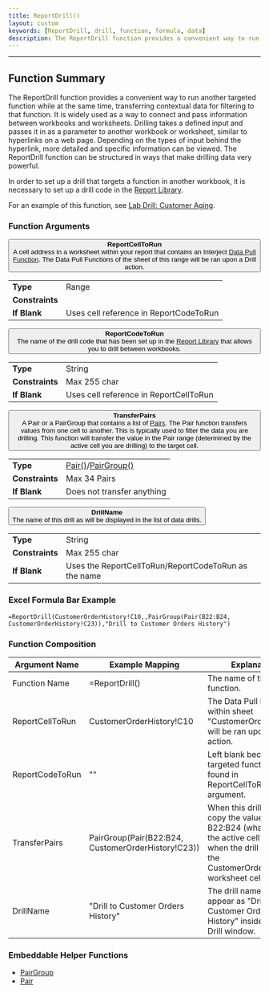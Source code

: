 ```yaml
---
title: ReportDrill()
layout: custom
keywords: [ReportDrill, drill, function, formula, data]
description: The ReportDrill function provides a convenient way to run another targeted function while at the same time, transferring contextual data for filtering to that function.
---
```

* * *

##  Function Summary

The ReportDrill function provides a convenient way to run another targeted function while at the same time, transferring contextual data for filtering to that function. It is widely used as a way to connect and pass information between workbooks and worksheets. Drilling takes a defined input and passes it in as a parameter to another workbook or worksheet, similar to hyperlinks on a web page. Depending on the types of input behind the hyperlink, more detailed and specific information can be viewed. The ReportDrill function can be structured in ways that make drilling data very powerful.

In order to set up a drill that targets a function in another workbook, it is necessary to set up a drill code in the [Report Library](/wGetStarted/L-Create-UpdatingReportLibrary#adding-a-drill-code-to-a-report).

For an example of this function, see [Lab Drill: Customer Aging](/wGetStarted/L-Drill-CustomerAging.html).

###  Function Arguments

<button class="collapsible-parameter">**ReportCellToRun**<br>A cell address in a worksheet within your report that contains an Interject [Data Pull Function](/wIndex/Data-Functions-Landing.html). The Data Pull Functions of the sheet of this range will be ran upon a Drill action.</button>
<div markdown="1" class="panel-parameter">
<table>
  <tbody>
    <tr>
		<td class="pph"><b>Type</b></td>
		<td>Range</td>
    </tr>
    <tr>
		<td class="pph"><b>Constraints</b></td>
		<td></td>
    </tr>
    <tr>
		<td class="pph"><b>If Blank</b></td>
		<td>Uses cell reference in ReportCodeToRun</td>
    </tr>
  </tbody>
</table>
</div>

<button class="collapsible-parameter">**ReportCodeToRun**<br>The name of the drill code that has been set up in the [Report Library](/wGetStarted/L-Create-UpdatingReportLibrary#adding-a-drill-code-to-a-report) that allows you to drill between workbooks.</button>
<div markdown="1" class="panel-parameter">
<table>
  <tbody>
    <tr>
		<td class="pph"><b>Type</b></td>
		<td>String</td>
    </tr>
    <tr>
		<td class="pph"><b>Constraints</b></td>
		<td>Max 255 char</td>
    </tr>
    <tr>
		<td class="pph"><b>If Blank</b></td>
		<td>Uses cell reference in ReportCellToRun</td>
    </tr>
  </tbody>
</table>
</div>

<button class="collapsible-parameter">**TransferPairs**<br>A Pair or a PairGroup that contains a list of [Pairs](/wIndex/Pair.html). The Pair function transfers values from one cell to another. This is typically used to filter the data you are drilling. This function will transfer the value in the Pair range (determined by the active cell you are drilling) to the target cell.</button>
<div markdown="1" class="panel-parameter">
<table>
  <tbody>
    <tr>
		<td class="pph"><b>Type</b></td>
		<td><a href="https://docs.gointerject.com/wIndex/Pair.html">Pair()</a>/<a href="https://docs.gointerject.com/wIndex/PairGroup.html">PairGroup()</a></td>
    </tr>
    <tr>
		<td class="pph"><b>Constraints</b></td>
		<td>Max 34 Pairs</td>
    </tr>
    <tr>
		<td class="pph"><b>If Blank</b></td>
		<td>Does not transfer anything</td>
    </tr>
  </tbody>
</table>
</div>

<button class="collapsible-parameter">**DrillName**<br>The name of this drill as will be displayed in the list of data drills.</button>
<div markdown="1" class="panel-parameter">
<table>
  <tbody>
    <tr>
		<td class="pph"><b>Type</b></td>
		<td>String</td>
    </tr>
    <tr>
		<td class="pph"><b>Constraints</b></td>
		<td>Max 255 char</td>
    </tr>
    <tr>
		<td class="pph"><b>If Blank</b></td>
		<td>Uses the ReportCellToRun/ReportCodeToRun as the name</td>
    </tr>
  </tbody>
</table>
</div>

###  Excel Formula Bar Example

```Excel
=ReportDrill(CustomerOrderHistory!C10,,PairGroup(Pair(B22:B24, CustomerOrderHistory!C23)),"Drill to Customer Orders History")
```

###  Function Composition

| Argument Name  |  Example Mapping  |  Explanation   |  
|------|------|------|
|  Function Name  |  =ReportDrill()  |  The name of this function.  |  
|  ReportCellToRun  |  CustomerOrderHistory!C10  |  The Data Pull Functions within sheet "CustomerOrderHistory" will be ran upon a Drill action.  |  
|  ReportCodeToRun  |  ""  |  Left blank because targeted function is found in ReportCellToRun argument.  |  
|  TransferPairs  |  PairGroup(Pair(B22:B24, CustomerOrderHistory!C23))  |  When this drill is ran, will copy the value in B22:B24 (whatever row the active cell is on when the drill is ran) to the CustomerOrderHistory worksheet cell C23.  |  
|  DrillName  |  "Drill to Customer Orders History"  |  The drill name will appear as "Drill to Customer Orders History" inside the Data Drill window.  |  

###  Embeddable Helper Functions

* [PairGroup](PairGroup.html)
* [Pair](Pair.html)
